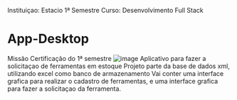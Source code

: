 Instituiçao: Estacio
1ª Semestre
Curso: Desenvolvimento Full Stack
# App-Desktop
Missão Certificação do 1ª semestre
![image](https://user-images.githubusercontent.com/104402733/196836852-c3d584c4-1e24-4ab3-91c9-ffb8d80ef98c.png)
Aplicativo para fazer a solicitaçao de ferramentas em estoque
Projeto parte da base de dados xml, utilizando excel como banco de armazenamento
Vai conter uma interface grafica para realizar o cadastro de ferramentas, e uma interface grafica para fazer a solicitaçao da ferramenta.
